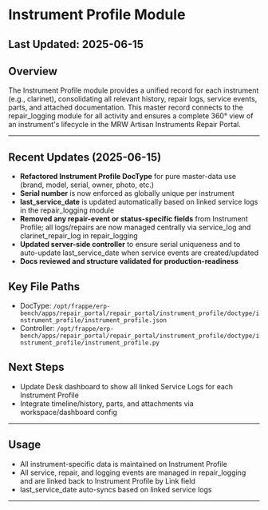 # Instrument Profile Module

## Last Updated: 2025-06-15

## Overview

The Instrument Profile module provides a unified record for each instrument (e.g., clarinet), consolidating all relevant history, repair logs, service events, parts, and attached documentation. This master record connects to the repair_logging module for all activity and ensures a complete 360° view of an instrument's lifecycle in the MRW Artisan Instruments Repair Portal.

---

## Recent Updates (2025-06-15)
- **Refactored Instrument Profile DocType** for pure master-data use (brand, model, serial, owner, photo, etc.)
- **Serial number** is now enforced as globally unique per instrument
- **last_service_date** is updated automatically based on linked service logs in the repair_logging module
- **Removed any repair-event or status-specific fields** from Instrument Profile; all logs/repairs are now managed centrally via service_log and clarinet_repair_log in repair_logging
- **Updated server-side controller** to ensure serial uniqueness and to auto-update last_service_date when service events are created/updated
- **Docs reviewed and structure validated for production-readiness**

## Key File Paths
- DocType: `/opt/frappe/erp-bench/apps/repair_portal/repair_portal/instrument_profile/doctype/instrument_profile/instrument_profile.json`
- Controller: `/opt/frappe/erp-bench/apps/repair_portal/repair_portal/instrument_profile/doctype/instrument_profile/instrument_profile.py`

## Next Steps
- Update Desk dashboard to show all linked Service Logs for each Instrument Profile
- Integrate timeline/history, parts, and attachments via workspace/dashboard config

---

## Usage
- All instrument-specific data is maintained on Instrument Profile
- All service, repair, and logging events are managed in repair_logging and are linked back to Instrument Profile by Link field
- last_service_date auto-syncs based on linked service logs

---
